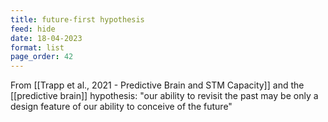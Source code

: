 ```yaml
---
title: future-first hypothesis
feed: hide
date: 18-04-2023
format: list
page_order: 42
---
```



From [[Trapp et al., 2021 - Predictive Brain and STM Capacity]] and the [[predictive brain]] hypothesis: 
	"our ability to revisit the past may be only a design feature of our ability to conceive of the future"